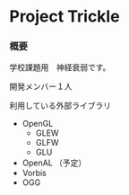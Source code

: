 ﻿Project Trickle
===================
### 概要
学校課題用　神経衰弱です。

開発メンバー１人

利用している外部ライブラリ
* OpenGL
    * GLEW
    * GLFW
    * GLU
* OpenAL （予定）
* Vorbis
* OGG